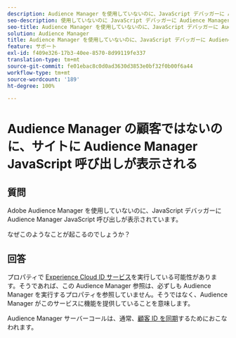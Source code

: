 ```yaml
---
description: Audience Manager を使用していないのに、JavaScript デバッガーに Audience Manager JavaScript 呼び出しが表示されています。なぜですか？
seo-description: 使用していないのに JavaScript デバッガーに Audience Manager JavaScript 呼び出しが表示されています。なぜですか？
seo-title: Audience Manager を使用していないのに、JavaScript デバッガーに Audience Manager JavaScript 呼び出しが表示されています。なぜですか？
solution: Audience Manager
title: Audience Manager を使用していないのに、JavaScript デバッガーに Audience Manager JavaScript 呼び出しが表示されています。なぜですか？
feature: サポート
exl-id: f409e326-17b3-40ee-8570-8d99119fe337
translation-type: tm+mt
source-git-commit: fe01ebac8c0d0ad3630d3853e0bf32f0b00f6a44
workflow-type: tm+mt
source-wordcount: '189'
ht-degree: 100%

---
```


# Audience Manager の顧客ではないのに、サイトに Audience Manager JavaScript 呼び出しが表示される

## 質問

Adobe Audience Manager を使用していないのに、JavaScript デバッガーに Audience Manager JavaScript 呼び出しが表示されています。

なぜこのようなことが起こるのでしょうか？

## 回答

プロパティで [Experience Cloud ID サービス](https://docs.adobe.com/content/help/ja-JP/id-service/using/home.html)を実行している可能性があります。そうであれば、この Audience Manager 参照は、必ずしも Audience Manager を実行するプロパティを参照していません。そうではなく、Audience Manager がこのサービスに機能を提供していることを意味します。

Audience Manager サーバーコールは、通常、[顧客 ID を同期](https://docs.adobe.com/content/help/ja-JP/id-service/using/id-service-api/methods/setcustomerids.html)するためにおこなわれます。
